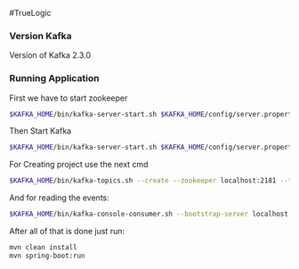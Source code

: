 #TrueLogic

### Version Kafka
Version of Kafka 2.3.0

### Running Application

First we have to start zookeeper
```bash
$KAFKA_HOME/bin/kafka-server-start.sh $KAFKA_HOME/config/server.properties
```

Then Start Kafka
```bash
$KAFKA_HOME/bin/kafka-server-start.sh $KAFKA_HOME/config/server.properties
```

For Creating project use the next cmd
```bash
$KAFKA_HOME/bin/kafka-topics.sh --create --zookeeper localhost:2181 --topic novice-players --partitions 5 --replication-factor 1 --config segment.bytes=1000000
```

And for reading the events:
```bash
$KAFKA_HOME/bin/kafka-console-consumer.sh --bootstrap-server localhost:9092 --topic novice-players --from-beginning
```

After all of that is done just run:
```bash
mvn clean install
mvn spring-boot:run
```

